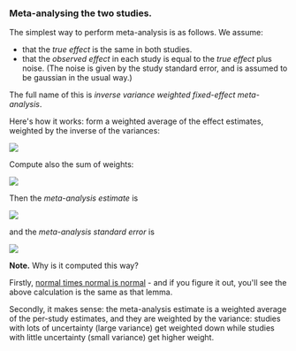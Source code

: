 ### Meta-analysing the two studies.

The simplest way to perform meta-analysis is as follows.  We assume:

* that the *true effect* is the same in both studies.
* that the *observed effect* in each study is equal to the *true effect* plus noise.  (The noise is given by the study standard error, and is assumed to be gaussian in the usual way.)

The full name of this is *inverse variance weighted fixed-effect meta-analysis*.  

Here's how it works: form a weighted average of the effect estimates, weighted by the inverse of the variances:

<img src="https://render.githubusercontent.com/render/math?math=b = \frac{\beta_1}{\text{se}_1^2} \plus \frac{\beta_2}{\text{se}_2^2}">

Compute also the sum of weights:

<img src="https://render.githubusercontent.com/render/math?math=w = \frac{1}{\text{se}_1^2} + \frac{1}{\text{se}_2^2}">

Then the *meta-analysis estimate* is

<img src="https://render.githubusercontent.com/render/math?math=\beta_{\text{meta}} = b/w">

and the *meta-analysis standard error* is

<img src="https://render.githubusercontent.com/render/math?math=\beta_{\text{meta}} = \sqrt(w)">

**Note.** Why is it computed this way?

Firstly, [normal times normal is
normal](../../Statistical_modelling/Introduction/notes/Normal%20times%20normal%20is%20normal.pdf) -
and if you figure it out, you'll see the above calculation is the same as that lemma.

Secondly, it makes sense: the meta-analysis estimate is a weighted average of the per-study estimates, and they are weighted by the variance: studies with lots of uncertainty (large variance) get weighted down while studies with little uncertainty (small variance) get higher weight.
